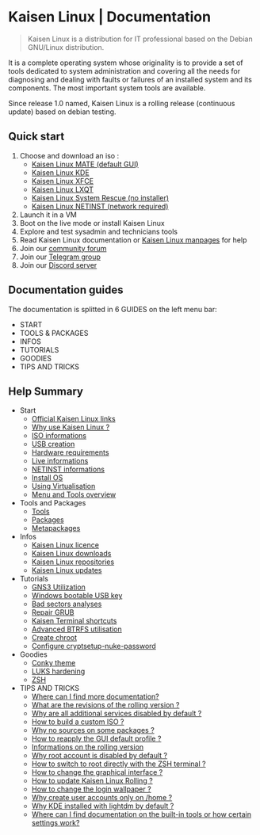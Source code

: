 # Kaisen Linux | Documentation

> Kaisen Linux is a distribution for IT professional based on the Debian GNU/Linux distribution.   

It is a complete operating system whose originality is to provide a set of tools dedicated to system administration and covering all the needs for diagnosing and dealing with faults or failures of an installed system and its components. The most important system tools are available.   

Since release 1.0 named, Kaisen Linux is a rolling release (continuous update) based on debian testing. 

## Quick start

1. Choose and download an iso :
    - [Kaisen Linux MATE (default GUI)](https://iso.kaisenlinux.org/rolling/kaisenlinuxrolling2.3-amd64-MATE.iso)
    - [Kaisen Linux KDE](https://iso.kaisenlinux.org/rolling/kaisenlinuxrolling2.3-amd64-KDE.iso)
    - [Kaisen Linux XFCE](https://iso.kaisenlinux.org/rolling/kaisenlinuxrolling2.3-amd64-XFCE.iso)
    - [Kaisen Linux LXQT](https://iso.kaisenlinux.org/rolling/kaisenlinuxrolling2.3-amd64-LXQT.iso)
    - [Kaisen Linux System Rescue (no installer)](https://iso.kaisenlinux.org/rolling/kaisenlinuxrolling2.3-amd64-SR.iso)
    - [Kaisen Linux NETINST (network required)](https://iso.kaisenlinux.org/rolling/kaisenlinuxrolling2.3-amd64-NETINST.iso)
2. Launch it in a VM
3. Boot on the live mode or install Kaisen Linux
4. Explore and test sysadmin and technicians tools
5. Read Kaisen Linux documentation or [Kaisen Linux manpages](https://kaisenlinux.org/manpages/) for help
6. Join our [community forum](https://forum.kaisenlinux.org)
7. Join our [Telegram group](https://t.me/kaisenlinux)
8. Join our [Discord server](https://discord.gg/rCg6jjzPwj)

## Documentation guides

The documentation is splitted in 6 GUIDES on the left menu bar:
- START
- TOOLS & PACKAGES
- INFOS
- TUTORIALS
- GOODIES
- TIPS AND TRICKS

## Help Summary 

- Start
    - [Official Kaisen Linux links](links.html)
    - [Why use Kaisen Linux ?](why.html)
    - [ISO informations](variant.html)
    - [USB creation](usb.html)
    - [Hardware requirements](hardware.html)
    - [Live informations](live.html)
    - [NETINST informations](netinst.html)
    - [Install OS](install.html)
    - [Using Virtualisation](virtualisation.html)
    - [Menu and Tools overview](menu.html)
- Tools and Packages
    - [Tools](tools.html)
    - [Packages](packages.html)
    - [Metapackages](metapackages.html)
- Infos
    - [Kaisen Linux licence](licence.html)
    - [Kaisen Linux downloads](download.html)
    - [Kaisen Linux repositories](repo.html)
    - [Kaisen Linux updates](update.html)
- Tutorials
    - [GNS3 Utilization](gns3-utilization.html)
    - [Windows bootable USB key](windows-bootable-usb-key.html)
    - [Bad sectors analyses](bad-sectors-analyses.html)
    - [Repair GRUB](grub-repair.html)
    - [Kaisen Terminal shortcuts](terminal-shortcuts.html)
    - [Advanced BTRFS utilisation](advanced-btrfs-utilisation.html)
    - [Create chroot](create-chroot.html)
    - [Configure cryptsetup-nuke-password](configure-cryptsetup-nuke.html)
- Goodies
    - [Conky theme](kaisen-conky.html)
    - [LUKS hardening](cryptsetup-nuke-password.html)
    - [ZSH](zsh.html)
- TIPS AND TRICKS        
    - [Where can I find more documentation?](where-can-i-find-more-documentation.html)
    - [What are the revisions of the rolling version ?](what-are-the-revisions-of-the-rolling-version.html)
    - [Why are all additional services disabled by default ?](why-are-all-additional-services-disabled-by-default.html)
    - [How to build a custom ISO ?](how-to-build-custom-iso.html)
    - [Why no sources on some packages ?](why-no-source-on-some-packages.html)
    - [How to reapply the GUI default profile ?](how-to-reapply-the-gui-default-profile.html)
    - [Informations on the rolling version](informations-on-rolling-version.html)
    - [Why root account is disabled by default ?](why-root-account-is-disabled.html)
    - [How to switch to root directly with the ZSH terminal ?](how-to-switch-to-root-directly-with-zsh.html)
    - [How to change the graphical interface ?](how-to-change-graphical-interface.html)
    - [How to update Kaisen Linux Rolling ?](update-kaisen-linux-rolling.html)
    - [How to change the login wallpaper ?](how-to-change-login-wallpaper.html)
    - [Why create user accounts only on /home ?](why-create-user-accounts-only-on-home.html)
    - [Why KDE installed with lightdm by default ?](why-kde-installed-with-lightdm-by-default.html)
    - [Where can I find documentation on the built-in tools or how certain settings work?](where-can-i-find-documentation-on-the-built-in-tools-or-how-certain-settings-work.html)
